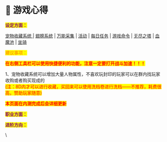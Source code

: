 # 🔰 游戏心得

<mark style="color:purple;">**设定方面：**</mark>

[宠物收藏系统 ](../te-se-xi-tong/chong-wu-shou-cang-xi-tong.md) |  [翅膀系统](../te-se-xi-tong/chi-bang-pei-yu-xi-tong.md)  |  [万能采集](../te-se-xi-tong/wan-neng-cai-ji.md)  |  [活动](../you-xi-ji-chu-she-zhi-ji-qi-xiang-guan/huo-dong-an-pai.md)  |  [每日任务](../te-se-xi-tong/mei-ri-ren-wu.md)  |  [游戏命令](you-xi-ming-ling.md)  |  [无尽之塔](broken-reference)  | [ 血魔池](../te-se-xi-tong/xue-mo-chi-zhan-dou-hou-zi-dong-hui-fu.md)  |  [坐骑](../te-se-xi-tong/zuo-qi-pei-yu-xi-tong.md)&#x20;

<mark style="color:orange;">**建议事项：**</mark>

<mark style="color:red;">**在右侧工具栏可以使用快捷便利的功能，注意一定要打开战斗加速！！！**</mark>

1、宠物收藏系统可以增加大量人物属性，不喜欢玩封印的玩家可以在群内找玩家收购或者购买现成的\
<mark style="color:red;">(注：8D内才可以进行收藏，买回来可以使用洗档卷进行洗档——不推荐，耗费很高，赞助玩家随意)</mark>

<mark style="color:red;">**本页面在内测完成后会详细更新**</mark>

<mark style="color:purple;">**职业方面：**</mark>







<mark style="color:purple;">**进阶方向：**</mark>



\



